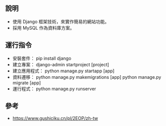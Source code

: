 ## 說明
- 使用 Django 框架技術，來實作簡易的網站功能。
- 採用 MySQL 作為資料庫方案。

## 運行指令
- 安裝套件：
pip install django
- 建立專案：
django-admin startproject [project]
- 建立應用程式：
python manage.py startapp [app]
- 資料遷移：
python manage.py makemigrations [app]
python manage.py migrate [app]
- 運行程式：
python manage.py runserver

## 參考
- https://www.gushiciku.cn/pl/2EOP/zh-tw